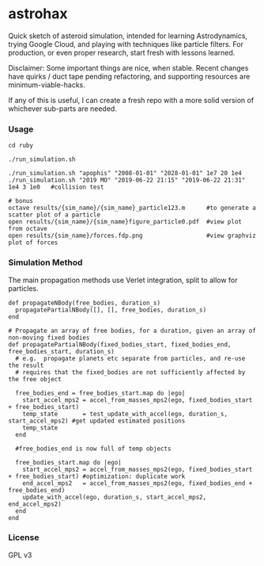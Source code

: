 # astrohax
Quick sketch of asteroid simulation, intended for learning Astrodynamics, trying Google Cloud, and playing with techniques like particle filters.  For production, or even proper research, start fresh with lessons learned.

Disclaimer: Some important things are nice, when stable. Recent changes have quirks / duct tape pending refactoring, and supporting resources are minimum-viable-hacks.

If any of this is useful, I can create a fresh repo with a more solid version of whichever sub-parts are needed.

### Usage
```
cd ruby

./run_simulation.sh

./run_simulation.sh "apophis" "2008-01-01" "2028-01-01" 1e7 20 1e4
./run_simulation.sh "2019 MO" "2019-06-22 21:15" "2019-06-22 21:31" 1e4 3 1e0   #collision test

# bonus
octave results/{sim_name}/{sim_name}_particle123.m      #to generate a scatter plot of a particle
open results/{sim_name}/{sim_name}figure_particle0.pdf  #view plot from octave
open results/{sim_name}/forces.fdp.png                  #view graphviz plot of forces 
```

### Simulation Method
The main propagation methods use Verlet integration, split to allow for particles.

```# Propagate an array of bodies for a duration
def propagateNBody(free_bodies, duration_s)
  propagatePartialNBody([], [], free_bodies, duration_s)
end

# Propagate an array of free bodies, for a duration, given an array of non-moving fixed bodies
def propagatePartialNBody(fixed_bodies_start, fixed_bodies_end, free_bodies_start, duration_s)
  # e.g.  propagate planets etc separate from particles, and re-use the result
  # requires that the fixed_bodies are not sufficiently affected by the free object

  free_bodies_end = free_bodies_start.map do |ego|
    start_accel_mps2 = accel_from_masses_mps2(ego, fixed_bodies_start + free_bodies_start)
    temp_state       = test_update_with_accel(ego, duration_s, start_accel_mps2) #get updated estimated positions
    temp_state
  end

  #free_bodies_end is now full of temp objects

  free_bodies_start.map do |ego|
    start_accel_mps2 = accel_from_masses_mps2(ego, fixed_bodies_start + free_bodies_start) #optimization: duplicate work
    end_accel_mps2   = accel_from_masses_mps2(ego, fixed_bodies_end + free_bodies_end)
    update_with_accel(ego, duration_s, start_accel_mps2, end_accel_mps2)
  end
end
```

### License
GPL v3
